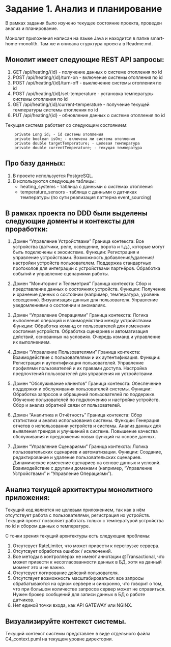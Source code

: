# Задание 1. Анализ и планирование

В рамках задания было изучено текущее состояние проекта, проведен анализ и планирование.

Монолит приложения написан на языке Java и находится в папке smart-home-monolith. Там же и описана стурктура проекта в Readme.md. 

## Монолит имеет следующие REST API запросы:
1) GET /api/heating/{id} - получение данных о системе отопления по id
2) POST /api/heating/{id}/turn-on - включение системы отопления по id
3) POST /api/heating/{id}/turn-off - выключение системы отопления по id
4) POST /api/heating/{id}/set-temperature - установка температуры системы отопления по id
5) GET /api/heating/{id}/current-temperature - получение текущей температуры системы отопления по id
6) PUT /api/heating/{id} - обновление данных о системе отопления по id

Текущая система работает со следующим состоянием:
```
    private Long id; - id системы отопления
    private boolean isOn; - включена ли система отопления
    private double targetTemperature; - целевая температура
    private double currentTemperature; - текущая температура
```

## Про базу данных:
1) В проекте используется PostgreSQL.
2) В используются следующие таблицы:
    - heating_systems - таблица с данными о системах отопления
    - temperature_sensors - таблица с данными о датчиках температуры (по сути реализация паттерна event_sourcing)
    

## В рамках проекта по DDD были выделены следующие доменты и контексты для проработки:

1. Домен “Управление Устройствами”
Граница контекста: Все устройства (датчики, реле, освещение, ворота и т.д.), которые могут быть подключены к экосистеме.
Функции:
Регистрация и управление устройствами.
Возможность добавления/удаления/настройки устройств пользователем.
Поддержка стандартных протоколов для интеграции с устройствами партнёров.
Обработка событий и управление сценариями работы.


2. Домен “Мониторинг и Телеметрия”
Граница контекста: Сбор и представление данных о состояниях устройств.
Функции:
Получение и хранение данных о состоянии (например, температура, уровень освещения).
Визуализация данных для пользователя.
Управление уведомлениями о состоянии и аномалиях.

3. Домен “Управление Операциями”
Граница контекста: Логика выполнения операций и взаимодействия между устройствами.
Функции:
Обработка команд от пользователей для изменения состояния устройств.
Обработка сценариев и автоматизация действий, основанных на условиях.
Очередь команд и управление их выполнением.

4. Домен “Управление Пользователями”
Граница контекста: Взаимодействие с пользователями и их аутентификация.
Функции:
Регистрация и аутентификация пользователей.
Управление профилями пользователей и их правами доступа.
Настройка предпочтений пользователей для управления их устройствами.

5. Домен “Обслуживание клиентов”
Граница контекста: Обеспечение поддержки и обслуживания пользователей системы.
Функции:
Обработка запросов и обращений пользователей по поддержке.
Обучение пользователей по подключению и настройке устройств.
Сбор и анализ обратной связи от пользователей.

6. Домен “Аналитика и Отчётность”
Граница контекста: Сбор статистики и анализ использования системы.
Функции:
Генерация отчетов о использовании устройств и системы.
Анализ данных для выявления трендов и улучшений в системе.
Повышение качества обслуживания и предложения новых функций на основе данных.

7. Домен “Управление Сценариями”
Граница контекста: Логика пользовательских сценариев и автоматизации.
Функции:
Создание, редактирование и удаление пользовательских сценариев.
Динамическое изменение сценариев на основе данных и условий.
Взаимодействие с другими доменами (например, “Управление Устройствами” и “Управление Операциями”).


## Анализ текущей архитектуры монолитного приложения:
Текущий код является не целевым приложением, так как в нём отсутствует работа с пользователями, регистрация их устройств.
Текущий проект позволяет работать только с температурой устройства по id и сбором данных о температуре.

С точки зрения текущий архитектуры есть следующие проблемы:
1) Отсутсвует RateLimiter, что может привести к перегрузке сервера.
2) Отсутсвует обработка ошибок / исключений.
3) Все методы в контроллерах не имеют аннотации @Transactional, что может привести к несогласованности данных в БД, хотя на данный момент это и не важно.
4) Отсутсвует логирование дейсвий пользователя.
5) Отсутствует возможность масштабироваться: все запросы обрабатываются на одном сервере и синхронно, что говорит о том, что при большом количестве запросов сервер может не справиться. Нужен брокер сообщений для записи данных в БД о работе датчиков.
6) Нет единой точки входа, как API GATEWAY или NGINX.

## Визуализируйте контекст системы.
Текущий контекст системы представлен в виде отдельного файла C4_context.puml на текущем уровне директории.




